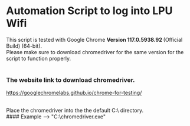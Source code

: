 # Automation Script to log into LPU Wifi

This script is tested with Google Chrome <b>Version 117.0.5938.92 </b> (Official Build) (64-bit).
<br> Please make sure to download chromedriver for the same version for the script to function properly.
<br>
<br>
### The website link to download chromedriver.
https://googlechromelabs.github.io/chrome-for-testing/ 

<br>
Place the chromedriver into the the default C:\ directory. 
<br>
#### Example --> "C:\chromedriver.exe"
